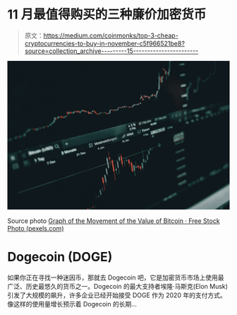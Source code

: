# 11 月最值得购买的三种廉价加密货币

> 原文：<https://medium.com/coinmonks/top-3-cheap-cryptocurrencies-to-buy-in-november-c5f966521be8?source=collection_archive---------15----------------------->

![](img/04ab13cf7d0768100a9f9c11d6cff827.png)

Source photo [Graph of the Movement of the Value of Bitcoin · Free Stock Photo (pexels.com)](https://www.pexels.com/photo/graph-of-the-movement-of-the-value-of-bitcoin-6770775/)

# Dogecoin (DOGE)

如果你正在寻找一种迷因币，那就去 Dogecoin 吧，它是加密货币市场上使用最广泛、历史最悠久的货币之一。Dogecoin 的最大支持者埃隆·马斯克(Elon Musk)引发了大规模的飙升，许多企业已经开始接受 DOGE 作为 2020 年的支付方式。像这样的使用量增长预示着 Dogecoin 的长期…